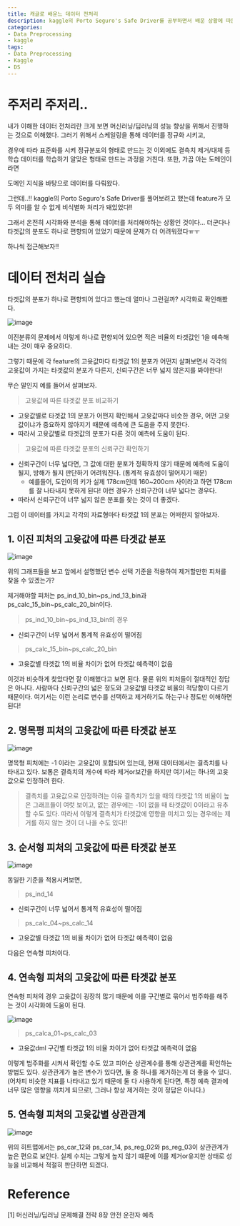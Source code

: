 ```yaml
---
title: 캐글로 배운느 데이터 전처리
description: kaggle의 Porto Seguro's Safe Driver를 공부하면서 배운 상황에 따른 전처리 기법을 정리했습니다.
categories:
- Data Preprocessing
- kaggle
tags: 
- Data Preprocessing
- Kaggle
- DS
---
```


# 주저리 주저리..
내가 이해한 데이터 전처리란 크게 보면 머신러닝/딥러닝의 성능 향상을 위해서 진행하는 것으로 이해했다. 그러기 위해서 스케일링을 통해 데이터를 정규화 시키고,

경우에 따라 표준화를 시켜 정규분포의 형태로 만드는 것 이외에도 결측치 제거/대체 등 학습 데이터를 학습하기 알맞은 형태로 만드는 과정을 거친다. 또한, 가끔 아는 도메인이라면

도메인 지식을 바탕으로 데이터를 다뤄왔다.

그런데..!! kaggle의 Porto Seguro's Safe Driver를 풀어보려고 했는데 feature가 모두 의미를 알 수 없게 비식별화 처리가 돼있었다!!

그래서 온전히 시각화와 분석을 통해 데이터를 처리해야하는 상황인 것이다... 더군다나 타겟값의 분포도 하나로 편향되어 있었기 때문에 문제가 더 어려워졌다ㅠㅜ

하나씩 접근해보자!!

# 데이터 전처리 실습
타겟값의 분포가 하나로 편향되어 있다고 했는데 얼마나 그런걸까? 시각화로 확인해봤다.

![image](https://user-images.githubusercontent.com/77676907/192960825-1641a571-bb34-45d0-ab4e-3725dcab6028.png)

이진분류의 문제에서 이렇게 하나로 편향되어 있으면 적은 비율의 타겟값인 1을 예측해내는 것이 매우 중요하다. 

그렇기 때문에 각 feature의 고윳값마다 타겟값 1의 분포가 어떤지 살펴보면서 각각의 고윳값이 가지는 타겟값의 분포가 다른지, 신뢰구간은 너무 넓지 않은지를 봐야한다!

무슨 말인지 예를 들어서 살펴보자.

>고윳값에 따른 타겟값 분포 비교하기
- 고윳값별로 타겟값 1의 분포가 어떤지 확인해서 고윳값마다 비슷한 경우, 어떤 고윳값이냐가 중요하지 않아지기 때문에 예측에 큰 도움을 주지 못한다.
- 따라서 고윳값별로 타겟값의 분포가 다른 것이 예측에 도움이 된다.

>고윳값에 따른 타겟값 분포의 신뢰구간 확인하기
- 신뢰구간이 너무 넓다면, 그 값에 대한 분포가 정확하지 않기 때문에 예측에 도움이 될지, 방해가 될지 판단하기 어려워진다. (통계적 유효성이 떨어지기 때문)
    - 예를들어, 도인이의 키가 실제 178cm인데 160~200cm 사이라고 하면 178cm를 잘 나타내지 못하게 된다! 이런 경우가 신뢰구간이 너무 넓다는 경우다.
- 따라서 신뢰구간이 너무 넓지 않은 분포를 찾는 것이 더 좋겠다.

그럼 이 데이터를 가지고 각각의 자료형마다 타겟값 1의 분포는 어떠한지 알아보자.

## 1. 이진 피처의 고윳값에 따른 타겟값 분포

![image](https://user-images.githubusercontent.com/77676907/192982984-08d663b7-512c-4f2a-8fed-3fee568f0d1f.png)

위의 그래프들을 보고 앞에서 설명했던 변수 선택 기준을 적용하여 제거할만한 피처를 찾을 수 있겠는가?

제거해야할 피처는 ps_ind_10_bin~ps_ind_13_bin과 ps_calc_15_bin~ps_calc_20_bin이다.

>ps_ind_10_bin~ps_ind_13_bin의 경우
- 신뢰구간이 너무 넓어서 통계적 유효성이 떨어짐

>ps_calc_15_bin~ps_calc_20_bin
- 고윳값별 타겟값 1의 비율 차이가 없어 타겟값 예측력이 없음

이것과 비슷하게 찾았다면 잘 이해했다고 보면 된다. 물론 위의 피처들이 절대적인 정답은 아니다. 사람마다 신뢰구간의 넓은 정도와 고윳값별 타겟값 비율의 적당함이 다르기 때문이다. 여기서는 이런 논리로 변수를 선택하고 제거하기도 하는구나 정도만 이해하면 된다!

## 2. 명목평 피처의 고윳값에 따른 타겟값 분포
![image](https://user-images.githubusercontent.com/77676907/192984299-654005c0-3e67-4201-8e11-722d1b002dff.png)

명목형 피처에는 -1 이라는 고윳값이 포함되어 있는데, 현재 데이터에서는 결측치를 나타내고 있다. 보통은 결측치의 개수에 따라 제거or보간을 하지만 여기서는 하나의 고윳값으로 인정하려 한다.

>결측치를 고윳값으로 인정하려는 이유
결측치가 있을 때의 타겟값 1의 비율이 높은 그래프들이 여럿 보이고, 없는 경우에는 -1이 없을 때 타겟값이 0이라고 유추할 수도 있다. 따라서 이렇게 결측치가 타겟값에 영향을 미치고 있는 경우에는 제거를 하지 않는 것이 더 나을 수도 있다!!

## 3. 순서형 피처의 고윳값에 따른 타겟값 분포
![image](https://user-images.githubusercontent.com/77676907/192985670-e8b944ff-b734-443e-b5c6-14046a3b11f4.png)

동일한 기준을 적용시켜보면,

>ps_ind_14
- 신뢰구간이 너무 넓어서 통계적 유효성이 떨어짐

>ps_calc_04~ps_calc_14
- 고윳값별 타겟값 1의 비율 차이가 없어 타겟값 예측력이 없음

다음은 연속형 피처이다.

## 4. 연속형 피처의 고윳값에 따른 타겟값 분포
연속형 피처의 경우 고윳값이 굉장히 많기 때문에 이를 구간별로 묶어서 범주화를 해주는 것이 시각화에 도움이 된다.

![image](https://user-images.githubusercontent.com/77676907/192986407-e0b8dfb5-8fcf-40e7-9aff-369636e112e6.png)

>ps_calca_01~ps_calc_03
- 고윳값dml 구간별 타겟값 1의 비율 차이가 없어 타겟값 예측력이 없음

이렇게 범주화를 시켜서 확인할 수도 있고 피어슨 상관계수를 통해 상관관계를 확인하는 방법도 있다. 상관관게가 높은 변수가 있다면, 둘 중 하나를 제거하는게 더 좋을 수 있다. (어차피 비슷한 지표를 나타내고 있기 때문에 둘 다 사용하게 된다면, 특정 예측 결과에 너무 많은 영향을 끼치게 되므로!, 그러나 항상 제거하는 것이 정답은 아니다.)

## 5. 연속형 피처의 고윳값별 상관관계
![image](https://user-images.githubusercontent.com/77676907/192993478-29932b9d-36cc-4d73-87d6-4a1ce1e7b304.png)

위의 히트맵에서는 ps_car_12와 ps_car_14, ps_reg_02와 ps_reg_03이 상관관계가 높은 편으로 보인다. 실제 수치는 그렇게 높지 않기 떄문에 이를 제거or유지한 상태로 성능을 비교해서 적절히 판단하면 되겠다.


# Reference
[1] 머신러닝/딥러닝 문제해결 전략 8장 안전 운전자 예측
